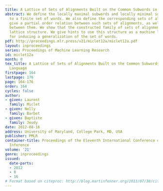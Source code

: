 ```yaml
---
title: A Lattice of Sets of Alignments Built on the Common Subwords in a Finite Language
abstract: We define the locally maximal subwords and locally minimal superwords common
  to a finite set of words. We also define the corresponding sets of alignments. We
  give a partial order relation between such sets of alignments, as well as two operations
  between them. We show that the constructed family of sets of alignments has the
  lattice structure. We give hints to use this structure as a machine learning basis
  for inducing a generalization of the set of words.
pdf: http://proceedings.mlr.press/v21/miclet12a/miclet12a.pdf
layout: inproceedings
series: Proceedings of Machine Learning Research
id: miclet12a
month: 0
tex_title: A Lattice of Sets of Alignments Built on the Common Subwords in a Finite
  Language
firstpage: 164
lastpage: 176
page: 164-176
order: 164
cycles: false
author:
- given: Laurent
  family: Miclet
- given: Nelly
  family: Barbot
- given: Baptiste
  family: Jeudy
date: 2012-08-16
address: University of Maryland, College Park, MD, USA
publisher: PMLR
container-title: Proceedings of the Eleventh International Conference on Grammatical
  Inference
volume: '21'
genre: inproceedings
issued:
  date-parts:
  - 2012
  - 8
  - 16
# Format based on citeproc: http://blog.martinfenner.org/2013/07/30/citeproc-yaml-for-bibliographies/
---
```

